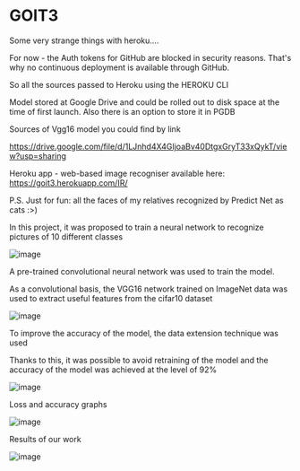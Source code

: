 # GOIT3

Some very strange things with heroku....

For now - the Auth tokens for GitHub are blocked in security reasons. That's why no continuous deployment is available through GitHub.

So all the sources passed to Heroku using the HEROKU CLI

Model stored at Google Drive and could be rolled out to disk space at the time of first launch. Also there is an option to store it in PGDB


Sources of Vgg16 model you could find by link 

https://drive.google.com/file/d/1LJnhd4X4GIjoaBv40DtgxGryT33xQykT/view?usp=sharing

Heroku app -  web-based image recogniser available here: https://goit3.herokuapp.com/IR/


P.S. Just for fun: all the faces of my relatives recognized by Predict Net as cats :>) 



In this project, it was proposed to train a neural network to recognize pictures of 10 different classes

![image](https://user-images.githubusercontent.com/81954790/163984233-944fed53-a0f7-4bc9-8059-169bb3c1a74f.png)


A pre-trained convolutional neural network was used to train the model. 

As a convolutional basis, the VGG16 network trained on ImageNet data was used to extract useful features from the cifar10 dataset

![image](https://user-images.githubusercontent.com/81954790/163985420-43201cf1-0173-4a72-926d-7cf4576e4726.png)

To improve the accuracy of the model, the data extension technique was used

Thanks to this, it was possible to avoid retraining of the model and the accuracy of the model was achieved at the level of 92%

![image](https://user-images.githubusercontent.com/81954790/163985694-25eddf9e-e858-437b-b95c-c92a034b07a8.png)


Loss and accuracy graphs

![image](https://user-images.githubusercontent.com/81954790/163984002-cbc12b3f-ae4a-4b95-a21d-da22e3f243ca.png)


Results of our work

![image](https://user-images.githubusercontent.com/81954790/163985133-94975f79-1cba-460a-a564-e16aeaed9930.png)
